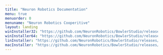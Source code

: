 ```yaml
---
title: "Neuron Robotics Documentation"
menu: true
menuorder: 0
menuname: "Neuron Robotics Cooperitive"
layout: landing
winInstaller32: "https://github.com/NeuronRobotics/BowlerStudio/releases/download/0.8.4/Windows-32-BowlerStudio-0.8.4.exe"
winInstaller64: "https://github.com/NeuronRobotics/BowlerStudio/releases/download/0.8.4/Windows-64-BowlerStudio-0.8.4.exe"
linInstaller: "https://github.com/NeuronRobotics/BowlerStudio/releases/download/0.8.4/Ubuntu-BowlerStudio-0.8.4.deb"
macInstaller: "https://github.com/NeuronRobotics/BowlerStudio/releases/download/0.8.4/MacOSX-BowlerStudio-0.8.4.zip"
---
```


